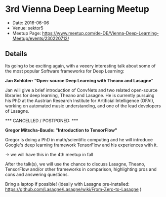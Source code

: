 # 3rd Vienna Deep Learning Meetup

* Date: 2016-06-06
* Venue: sektor5
* Meetup Page: https://www.meetup.com/de-DE/Vienna-Deep-Learning-Meetup/events/230220712/

## Details

Its going to be exciting again, with a veeery interesting talk about some of the most popular Software frameworks for Deep Learning:

**Jan Schlüter: “Open-source Deep Learning with Theano and Lasagne"**

Jan will give a brief introduction of ConvNets and two related open-source libraries for deep learning, Theano and Lasagne. He is currently pursuing his PhD at the Austrian Research Institute for Artificial Intelligence (OFAI), working on automated music understanding, and one of the lead developers of Lasagne.

*** CANCELLED / POSTPONED: ***

**Gregor Mitscha-Baude: "Introduction to TensorFlow"**

Gregor is doing a PhD in math/scientific computing and he will introduce Google's deep learning framework TensorFlow and his experiences with it.

-> we will have this in the 4th meetup in fall

After the talk(s), we will use the chance to discuss Lasagne, Theano, TensorFlow and/or other frameworks in comparison, highlighting pros and cons and answering questions.

Bring a laptop if possible! (ideally with Lasagne pre-installed: https://github.com/Lasagne/Lasagne/wiki/From-Zero-to-Lasagne )